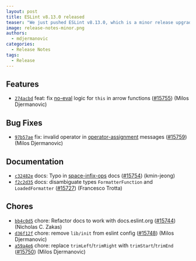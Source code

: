 ```yaml
---
layout: post
title: ESLint v8.13.0 released
teaser: "We just pushed ESLint v8.13.0, which is a minor release upgrade of ESLint. This release adds some new features and fixes several bugs found in the previous release."
image: release-notes-minor.png
authors:
  - mdjermanovic
categories:
  - Release Notes
tags:
  - Release
---
```









## Features


* [`274acbd`](https://github.com/eslint/eslint/commit/274acbd56537f6b8199da1ac9e7bced74ae81b56) feat: fix [no-eval](/docs/rules/no-eval) logic for `this` in arrow functions ([#15755](https://github.com/eslint/eslint/issues/15755)) (Milos Djermanovic)






## Bug Fixes


* [`97b57ae`](https://github.com/eslint/eslint/commit/97b57ae3ebae9150456f5516c64b6d2ba75b4038) fix: invalid operator in [operator-assignment](/docs/rules/operator-assignment) messages ([#15759](https://github.com/eslint/eslint/issues/15759)) (Milos Djermanovic)




## Documentation


* [`c32482e`](https://github.com/eslint/eslint/commit/c32482e4fd4ad09f3d5fd960dc1fb7c1b4e56f23) docs: Typo in [space-infix-ops](/docs/rules/space-infix-ops) docs  ([#15754](https://github.com/eslint/eslint/issues/15754)) (kmin-jeong)
* [`f2c2d35`](https://github.com/eslint/eslint/commit/f2c2d350425268efa4b78ee6e0a2df8860e0efad) docs: disambiguate types `FormatterFunction` and `LoadedFormatter` ([#15727](https://github.com/eslint/eslint/issues/15727)) (Francesco Trotta)








## Chores


* [`bb4c0d5`](https://github.com/eslint/eslint/commit/bb4c0d530a231a8a14ed70ad61c06e284bbaaef0) chore: Refactor docs to work with docs.eslint.org ([#15744](https://github.com/eslint/eslint/issues/15744)) (Nicholas C. Zakas)
* [`d36f12f`](https://github.com/eslint/eslint/commit/d36f12f71b3e4f9e9552f1054d7a75be4dc03671) chore: remove `lib/init` from eslint config ([#15748](https://github.com/eslint/eslint/issues/15748)) (Milos Djermanovic)
* [`a59a4e6`](https://github.com/eslint/eslint/commit/a59a4e6e9217b3cc503c0a702b9e3b02b20b980d) chore: replace `trimLeft`/`trimRight` with `trimStart`/`trimEnd` ([#15750](https://github.com/eslint/eslint/issues/15750)) (Milos Djermanovic)


